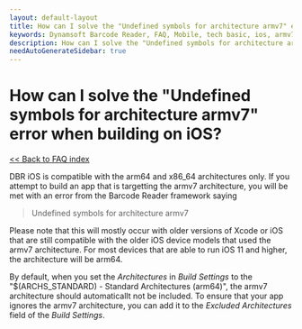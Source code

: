 ```yaml
---
layout: default-layout
title: How can I solve the "Undefined symbols for architecture armv7" error when building on iOS? - DBR iOS FAQs.
keywords: Dynamsoft Barcode Reader, FAQ, Mobile, tech basic, ios, armv7, undefined symbols
description: How can I solve the "Undefined symbols for architecture armv7" error when building on iOS? - DBR iOS FAQs.
needAutoGenerateSidebar: true
---
```


# How can I solve the "Undefined symbols for architecture armv7" error when building on iOS?

[<< Back to FAQ index](index.md)

DBR iOS is compatible with the arm64 and x86_64 architectures only. If you attempt to build an app that is targetting the armv7 architecture, you will be met with an error from the Barcode Reader framework saying

> Undefined symbols for architecture armv7

Please note that this will mostly occur with older versions of Xcode or iOS that are still compatible with the older iOS device models that used the armv7 architecture. For most devices that are able to run iOS 11 and higher, the architecture will be arm64.

By default, when you set the *Architectures* in *Build Settings* to the "$(ARCHS_STANDARD) - Standard Architectures (arm64)", the armv7 architecture should automaticallt not be included. To ensure that your app ignores the armv7 architecture, you can add it to the *Excluded Architectures* field of the *Build Settings*.